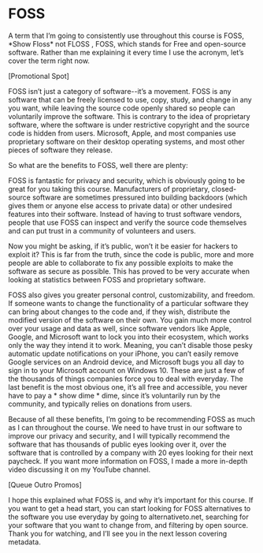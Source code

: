 # FOSS

A term that I’m going to consistently use throughout this course is FOSS, \*Show
Floss\* not FLOSS , FOSS, which stands for Free and open-source software. Rather
than me explaining it every time I use the acronym, let’s cover the term right now.

[Promotional Spot]

FOSS isn’t just a category of software--it’s a movement. FOSS is any software that
can be freely licensed to use, copy, study, and change in any you want, while
leaving the source code openly shared so people can voluntarily improve the
software. This is contrary to the idea of proprietary software, where the software
is under restrictive copyright and the source code is hidden from users.
Microsoft, Apple, and most companies use proprietary software on their desktop
operating systems, and most other pieces of software they release.

So what are the benefits to FOSS, well there are plenty:

FOSS is fantastic for privacy and security, which is obviously going to be great
for you taking this course. Manufacturers of proprietary, closed-source software
are sometimes pressured into building backdoors (which gives them or anyone
else access to private data) or other undesired features into their software.
Instead of having to trust software vendors, people that use FOSS can inspect
and verify the source code themselves and can put trust in a community of
volunteers and users.

Now you might be asking, if it’s public, won’t it be easier for hackers to exploit it?
This is far from the truth, since the code is public, more and more people are able
to collaborate to fix any possible exploits to make the software as secure as
possible. This has proved to be very accurate when looking at statistics between
FOSS and proprietary software.

FOSS also gives you greater personal control, customizability, and freedom. If
someone wants to change the functionality of a particular software they can
bring about changes to the code and, if they wish, distribute the modified version
of the software on their own. You gain much more control over your usage and
data as well, since software vendors like Apple, Google, and Microsoft want to
lock you into their ecosystem, which works only the way they intend it to work.
Meaning, you can’t disable those pesky automatic update notifications on your
iPhone, you can’t easily remove Google services on an Android device, and
Microsoft bugs you all day to sign in to your Microsoft account on Windows 10.
These are just a few of the thousands of things companies force you to deal with
everyday. The last benefit is the most obvious one, it’s all free and accessible, you
never have to pay a \* show dime \* dime, since it’s voluntarily run by the
community, and typically relies on donations from users.

Because of all these benefits, I’m going to be recommending FOSS as much as I
can throughout the course. We need to have trust in our software to improve our
privacy and security, and I will typically recommend the software that has
thousands of public eyes looking over it, over the software that is controlled by a
company with 20 eyes looking for their next paycheck. If you want more
information on FOSS, I made a more in-depth video discussing it on my YouTube
channel.

[Queue Outro Promos]

I hope this explained what FOSS is, and why it’s important for this course. If you
want to get a head start, you can start looking for FOSS alternatives to the
software you use everyday by going to alternativeto.net, searching for your
software that you want to change from, and filtering by open source. Thank you
for watching, and I’ll see you in the next lesson covering metadata.